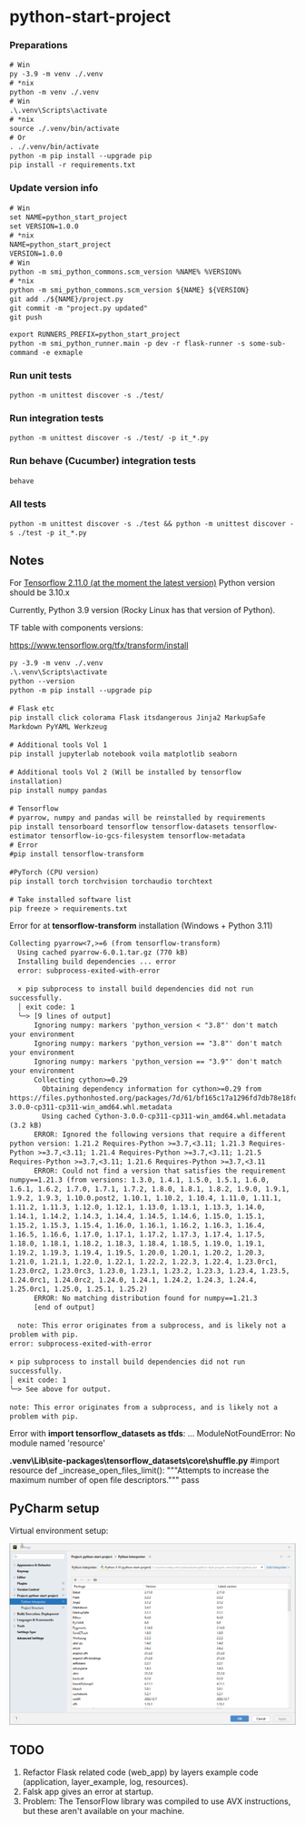 # python-start-project

### Preparations

```shell
# Win
py -3.9 -m venv ./.venv
# *nix
python -m venv ./.venv
# Win
.\.venv\Scripts\activate
# *nix
source ./.venv/bin/activate
# Or
. ./.venv/bin/activate
python -m pip install --upgrade pip
pip install -r requirements.txt
```

### Update version info

```shell
# Win
set NAME=python_start_project
set VERSION=1.0.0
# *nix
NAME=python_start_project
VERSION=1.0.0
# Win
python -m smi_python_commons.scm_version %NAME% %VERSION%
# *nix
python -m smi_python_commons.scm_version ${NAME} ${VERSION}
git add ./${NAME}/project.py
git commit -m "project.py updated"
git push
```

```shell
export RUNNERS_PREFIX=python_start_project
python -m smi_python_runner.main -p dev -r flask-runner -s some-sub-command -e exmaple
```

### Run unit tests

```shell
python -m unittest discover -s ./test/
```

### Run integration tests

```shell
python -m unittest discover -s ./test/ -p it_*.py
```

### Run behave (Cucumber) integration tests

```shell
behave
```

### All tests

```shell
python -m unittest discover -s ./test && python -m unittest discover -s ./test -p it_*.py
```

## Notes

For [Tensorflow 2.11.0 (at the moment the latest version)](https://pypi.org/project/tensorflow/) Python version should
be 3.10.x

Currently, Python 3.9 version (Rocky Linux has that version of Python).

TF table with components versions:

https://www.tensorflow.org/tfx/transform/install

```shell
py -3.9 -m venv ./.venv
.\.venv\Scripts\activate
python --version
python -m pip install --upgrade pip

# Flask etc
pip install click colorama Flask itsdangerous Jinja2 MarkupSafe Markdown PyYAML Werkzeug

# Additional tools Vol 1
pip install jupyterlab notebook voila matplotlib seaborn

# Additional tools Vol 2 (Will be installed by tensorflow installation)
pip install numpy pandas

# Tensorflow
# pyarrow, numpy and pandas will be reinstalled by requirements
pip install tensorboard tensorflow tensorflow-datasets tensorflow-estimator tensorflow-io-gcs-filesystem tensorflow-metadata
# Error
#pip install tensorflow-transform

#PyTorch (CPU version)
pip install torch torchvision torchaudio torchtext

# Take installed software list
pip freeze > requirements.txt
```

Error for at **tensorflow-transform** installation (Windows + Python 3.11)

```
Collecting pyarrow<7,>=6 (from tensorflow-transform)
  Using cached pyarrow-6.0.1.tar.gz (770 kB)
  Installing build dependencies ... error
  error: subprocess-exited-with-error

  × pip subprocess to install build dependencies did not run successfully.
  │ exit code: 1
  ╰─> [9 lines of output]
      Ignoring numpy: markers 'python_version < "3.8"' don't match your environment
      Ignoring numpy: markers 'python_version == "3.8"' don't match your environment
      Ignoring numpy: markers 'python_version == "3.9"' don't match your environment
      Collecting cython>=0.29
        Obtaining dependency information for cython>=0.29 from https://files.pythonhosted.org/packages/7d/61/bf165c17a1296fd7db78e18fd8cbb157ab04060ec58d34ff319424af3e2d/Cython-3.0.0-cp311-cp311-win_amd64.whl.metadata
        Using cached Cython-3.0.0-cp311-cp311-win_amd64.whl.metadata (3.2 kB)
      ERROR: Ignored the following versions that require a different python version: 1.21.2 Requires-Python >=3.7,<3.11; 1.21.3 Requires-Python >=3.7,<3.11; 1.21.4 Requires-Python >=3.7,<3.11; 1.21.5 Requires-Python >=3.7,<3.11; 1.21.6 Requires-Python >=3.7,<3.11
      ERROR: Could not find a version that satisfies the requirement numpy==1.21.3 (from versions: 1.3.0, 1.4.1, 1.5.0, 1.5.1, 1.6.0, 1.6.1, 1.6.2, 1.7.0, 1.7.1, 1.7.2, 1.8.0, 1.8.1, 1.8.2, 1.9.0, 1.9.1, 1.9.2, 1.9.3, 1.10.0.post2, 1.10.1, 1.10.2, 1.10.4, 1.11.0, 1.11.1, 1.11.2, 1.11.3, 1.12.0, 1.12.1, 1.13.0, 1.13.1, 1.13.3, 1.14.0, 1.14.1, 1.14.2, 1.14.3, 1.14.4, 1.14.5, 1.14.6, 1.15.0, 1.15.1, 1.15.2, 1.15.3, 1.15.4, 1.16.0, 1.16.1, 1.16.2, 1.16.3, 1.16.4, 1.16.5, 1.16.6, 1.17.0, 1.17.1, 1.17.2, 1.17.3, 1.17.4, 1.17.5, 1.18.0, 1.18.1, 1.18.2, 1.18.3, 1.18.4, 1.18.5, 1.19.0, 1.19.1, 1.19.2, 1.19.3, 1.19.4, 1.19.5, 1.20.0, 1.20.1, 1.20.2, 1.20.3, 1.21.0, 1.21.1, 1.22.0, 1.22.1, 1.22.2, 1.22.3, 1.22.4, 1.23.0rc1, 1.23.0rc2, 1.23.0rc3, 1.23.0, 1.23.1, 1.23.2, 1.23.3, 1.23.4, 1.23.5, 1.24.0rc1, 1.24.0rc2, 1.24.0, 1.24.1, 1.24.2, 1.24.3, 1.24.4, 1.25.0rc1, 1.25.0, 1.25.1, 1.25.2)
      ERROR: No matching distribution found for numpy==1.21.3
      [end of output]

  note: This error originates from a subprocess, and is likely not a problem with pip.
error: subprocess-exited-with-error

× pip subprocess to install build dependencies did not run successfully.
│ exit code: 1
╰─> See above for output.

note: This error originates from a subprocess, and is likely not a problem with pip.

```

Error with **import tensorflow_datasets as tfds**: ... ModuleNotFoundError: No module named 'resource'

**\.venv\Lib\site-packages\tensorflow_datasets\core\shuffle.py**
#import resource
def _increase_open_files_limit():
"""Attempts to increase the maximum number of open file descriptors."""
pass

## PyCharm setup

Virtual environment setup:

![img.png](docs/pycharm-venv.png)

## TODO

1. Refactor Flask related code (web_app) by layers example code (application, layer_example, log, resources).
2. Falsk app gives an error at startup.
3. Problem: The TensorFlow library was compiled to use AVX instructions, but these aren't available on your machine.
